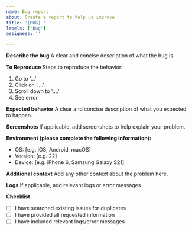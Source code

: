 ```yaml
---
name: Bug report
about: Create a report to help us improve
title: '[BUG] '
labels: ['bug']
assignees: ''

---
```


**Describe the bug**
A clear and concise description of what the bug is.

**To Reproduce**
Steps to reproduce the behavior:
1. Go to '...'
2. Click on '....'
3. Scroll down to '....'
4. See error

**Expected behavior**
A clear and concise description of what you expected to happen.

**Screenshots**
If applicable, add screenshots to help explain your problem.

**Environment (please complete the following information):**
 - OS: [e.g. iOS, Android, macOS]
 - Version: [e.g. 22]
 - Device: [e.g. iPhone 6, Samsung Galaxy S21]

**Additional context**
Add any other context about the problem here.

**Logs**
If applicable, add relevant logs or error messages.

**Checklist**
- [ ] I have searched existing issues for duplicates
- [ ] I have provided all requested information
- [ ] I have included relevant logs/error messages 